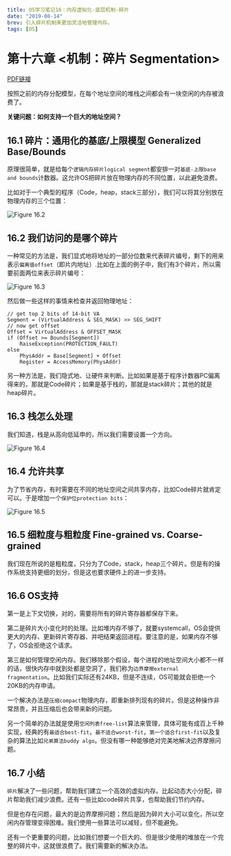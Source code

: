 ```yaml lw-blog-meta
title: OS学习笔记16：内存虚拟化-底层机制-碎片
date: "2019-08-14"
brev: 引入碎片机制来更加灵活地管理内存。
tags: [OS]
```


# 第十六章 <机制：碎片 Segmentation>

[PDF链接](http://pages.cs.wisc.edu/~remzi/OSTEP/vm-segmentation.pdf)

按照之前的内存分配模型，在每个地址空间的堆栈之间都会有一块空闲的内存被浪费了。

**关键问题：如何支持一个巨大的地址空间？**

## 16.1 碎片：通用化的基底/上限模型 Generalized Base/Bounds

原理很简单，就是给每个`逻辑内存碎片logical segment`都安排一对`基底-上限base and bounds`计数器。这允许OS把碎片放在物理内存的不同位置，以此避免浪费。

比如对于一个典型的程序（Code，heap，stack三部分），我们可以将其分别放在物理内存的三个位置：

![Figure 16.2](/static/blog/2019-08-14-Fig-16-2.png)

## 16.2 我们访问的是哪个碎片

一种常见的方法是，我们显式地将地址的一部分位数来代表碎片编号，剩下的用来表示`偏离值offset`（即片内地址）.比如在上面的例子中，我们有3个碎片，所以需要前面两位来表示碎片编号：

![Figure 16.3](/static/blog/2019-08-14-Fig-16-3.png)

然后做一些这样的事情来检查并返回物理地址：

```text
// get top 2 bits of 14-bit VA
Segment = (VirtualAddress & SEG_MASK) >> SEG_SHIFT
// now get offset
Offset = VirtualAddress & OFFSET_MASK
if (Offset >= Bounds[Segment])
    RaiseException(PROTECTION_FAULT)
else
    PhysAddr = Base[Segment] + Offset
    Register = AccessMemory(PhysAddr)
```

另一种方法是，我们隐式地、让硬件来判断。比如如果是基于程序计数器PC偏离得来的，那就是Code碎片；如果是基于栈的，那就是stack碎片；其他的就是heap碎片。

## 16.3 栈怎么处理

我们知道，栈是从高向低延申的，所以我们需要设置一个方向。

![Figure 16.4](/static/blog/2019-08-14-Fig-16-4.png)

## 16.4 允许共享

为了节省内存，有时需要在不同的地址空间之间共享内存，比如Code碎片就肯定可以。于是增加一个`保护位protection bits`：

![Figure 16.5](/static/blog/2019-08-14-Fig-16-5.png)

## 16.5 细粒度与粗粒度 Fine-grained vs. Coarse-grained

我们现在所说的是粗粒度，只分为了Code，stack，heap三个碎片。但是有的操作系统支持更细的划分，但是这也要求硬件上的进一步支持。

## 16.6 OS支持

第一是上下文切换，对的，需要将所有的碎片寄存器都保存下来。

第二是碎片大小变化时的处理。比如堆内存不够了，就要systemcall，OS会提供更大的内存、更新碎片寄存器、并吧结果返回进程。要注意的是，如果内存不够了，OS会拒绝这个请求。

第三是如何管理空闲内存。我们移除那个假设，每个进程的地址空间大小都不一样的话，很快内存中就到处都是空洞了，我们称为`边界摩擦external fragmentation`。比如我们实际还有24KB，但是不连续，OS可能就会拒绝一个20KB的内存申请。

一个解决办法是`压缩compact`物理内存，即重新排列现有的碎片。但是这种操作非常昂贵，并且压缩后也会带来新的问题。

另一个简单的办法就是使用`空闲列表free-list`算法来管理，具体可能有成百上千种实现，经典的有`最适合best-fit`，`最不适合worst-fit`，`第一个适合first-fit`以及复杂的算法比如`兄弟算法buddy algo`。但没有哪一种能够绝对完美地解决边界摩擦问题。

## 16.7 小结

`碎片`解决了一些问题，帮助我们建立一个高效的虚拟内存。比起动态大小分配，碎片帮助我们减少浪费。还有一些比如code碎片共享，也帮助我们节约内存。

但是也存在问题，最大的是边界摩擦问题；然后是因为碎片大小可以变化，所以空闲内存管理变得困难。我们使用一些算法可以减轻，但不能避免。

还有一个更重要的问题，比如我们想要一个巨大的、但是很少使用的堆放在一个完整的碎片中，这就很浪费了。我们需要新的解决办法。
